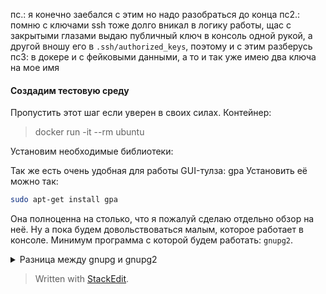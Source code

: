 
пс.: я конечно заебался с этим но надо разобраться до конца
пс2.: помню с ключами ssh тоже долго вникал в логику работы, щас с закрытыми глазами выдаю публичный ключ в консоль одной рукой, а другой вношу его в `.ssh/authorized_keys`, поэтому и с этим разберусь
пс3: в докере и с фейковыми данными, а то и так уже имею два ключа на мое имя

#### Создадим тестовую среду
Пропустить этот шаг если уверен в своих силах.
Контейнер:
> docker run -it --rm ubuntu

Установим необходимые библиотеки:

Так же есть очень удобная для работы GUI-тулза: gpa
Установить её можно так:
```bash
sudo apt-get install gpa
```
Она полноценна на столько, что я пожалуй сделаю отдельно обзор на неё. Ну а пока будем довольствоваться малым, которое работает в консоле. Минимум программа с которой будем работать: `gnupg2`.

<details>
  <summary>Разница между gnupg и gnupg2</summary>
 Первая версия этой программы хоть и совместима с второй на уровне протокола(т.е. с точки зрения использования они взаимозаменяемые), но по факту переписана с нуля. Первая версия в современных дистрибутивах помечена как `deprecated` , хотя её можно поставить паралельно с второй и пользоваться(но зачем?). Сама же команда  
</details>


> Written with [StackEdit](https://stackedit.io/).
<!--stackedit_data:
eyJoaXN0b3J5IjpbMjQ0NTY0NjgzLDExMzQxMzc4NTMsMjExMT
Y5MTI3MCwtNjkzMTIxMTg0LDEwMzE2MzExOTBdfQ==
-->